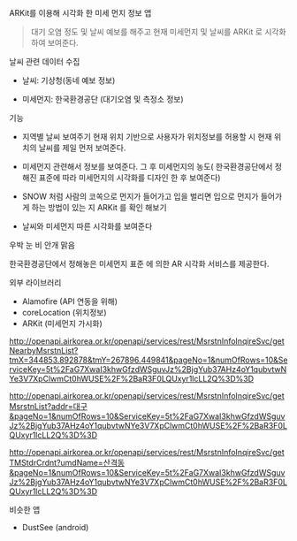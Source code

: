ARKit를 이용해 시각화 한 미세 먼지 정보 앱

> 대기 오염 정도 및 날씨 예보를 해주고 현재 미세먼지 및 날씨를 ARKit 로 시각화 하여 보여준다.

날씨 관련 데이터 수집

- 날씨: 기상청(동네 예보 정보)

- 미세먼지: 한국환경공단 (대기오염 및 측정소 정보)

기능

- 지역별 날씨 보여주기 현재 위치 기반으로 사용자가 위치정보를 허용할 시 현재 위치의 날씨를 제일 먼저 보여준다.

- 미세먼지 관련해서 정보를 보여준다. 그 후 미세먼지의 농도( 한국환경공단에서 정해진 표준에 따라 미세먼지의 시각화를  디자인 한 후 보여준다)

- SNOW 처럼 사람의 코쏙으로 먼지가 들어가고 입을 벌리면 입으로 먼지가 들어가게 하는 방법이 있는 지 ARKit 를 확인 해보기

- 날씨와 미세먼지 따른 시각화를 보여준다


우박
눈
비
안개
맑음

한국환경공단에서 정해놓은 미세먼지 표준 에 의한 AR 시각화 서비스를 제공한다.




외부 라이브러리

- Alamofire (API 연동을 위해)
- coreLocation (위치정보)
- ARKit (미세먼지 가시화)


http://openapi.airkorea.or.kr/openapi/services/rest/MsrstnInfoInqireSvc/getNearbyMsrstnList?tmX=344853.892878&tmY=267896.449841&pageNo=1&numOfRows=10&ServiceKey=5t%2FaG7XwaI3khwGfzdWSguvJz%2BjgYub37AHz4oY1qubvtwNYe3V7XpClwmCt0hWUSE%2F%2BaR3F0LQUxyr1lcLL2Q%3D%3D

http://openapi.airkorea.or.kr/openapi/services/rest/MsrstnInfoInqireSvc/getMsrstnList?addr=대구&pageNo=1&numOfRows=10&ServiceKey=5t%2FaG7XwaI3khwGfzdWSguvJz%2BjgYub37AHz4oY1qubvtwNYe3V7XpClwmCt0hWUSE%2F%2BaR3F0LQUxyr1lcLL2Q%3D%3D

http://openapi.airkorea.or.kr/openapi/services/rest/MsrstnInfoInqireSvc/getTMStdrCrdnt?umdName=산격동&pageNo=1&numOfRows=10&ServiceKey=5t%2FaG7XwaI3khwGfzdWSguvJz%2BjgYub37AHz4oY1qubvtwNYe3V7XpClwmCt0hWUSE%2F%2BaR3F0LQUxyr1lcLL2Q%3D%3D


비슷한 앱

- DustSee (android)






